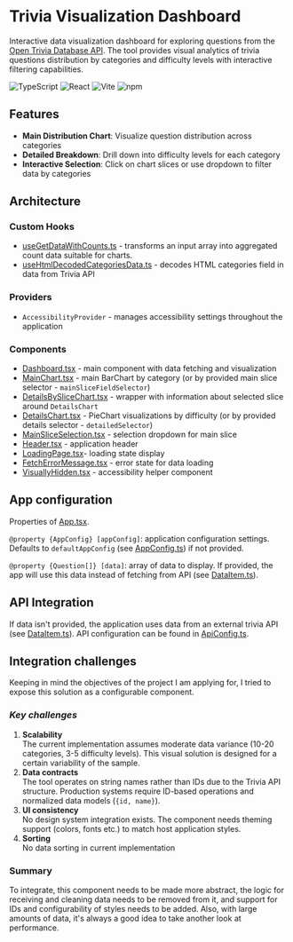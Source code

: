 # Trivia Visualization Dashboard

Interactive data visualization dashboard for exploring questions from the [Open Trivia Database API](https://opentdb.com/).
The tool provides visual analytics of trivia questions distribution by categories and difficulty levels with interactive
filtering capabilities.

![TypeScript](https://img.shields.io/badge/TypeScript-5.9.3-blue)
![React](https://img.shields.io/badge/React-19.2.0-blue)
![Vite](https://img.shields.io/badge/Vite-7.1.7-purple)
![npm](https://img.shields.io/npm/v/recharts?label=Recharts)

## Features

-  **Main Distribution Chart**: Visualize question distribution across categories
-  **Detailed Breakdown**: Drill down into difficulty levels for each category
-  **Interactive Selection**: Click on chart slices or use dropdown to filter data by categories

## Architecture

### Custom Hooks
- [useGetDataWithCounts.ts](src/hooks/useGetDataWithCounts.ts) - transforms an input array into aggregated count data suitable for charts.
- [useHtmlDecodedCategoriesData.ts](src/hooks/useHtmlDecodedMainSliceData.ts) - decodes HTML categories field in data from Trivia API

### Providers
- `AccessibilityProvider` - manages accessibility settings throughout the application

### Components
- [Dashboard.tsx](src/components/Dashboard/Dashboard.tsx) - main component with data fetching and visualization
- [MainChart.tsx](src/components/MainChart/MainChart.tsx) - main BarChart by category (or by provided main slice selector - `mainSliceFieldSelector`)
- [DetailsBySliceChart.tsx](src/components/DetailsBySliceChart/DetailsBySliceChart.tsx) - wrapper with information about selected slice around `DetailsChart`
- [DetailsChart.tsx](src/components/DetailsChart/DetailsChart.tsx) - PieChart visualizations by difficulty (or by provided details selector - `detailedSelector`)
- [MainSliceSelection.tsx](src/components/MainSliceSelection/MainSliceSelection.tsx) - selection dropdown for main slice
- [Header.tsx](src/components/Header/Header.tsx) - application header
- [LoadingPage.tsx](src/components/LoadingPage/LoadingPage.tsx)- loading state display
- [FetchErrorMessage.tsx](src/components/FetchErrorMessage/FetchErrorMessage.tsx) - error state for data loading
- [VisuallyHidden.tsx](src/components/VisuallyHidden/VisuallyHidden.tsx) - accessibility helper component

## App configuration

Properties of [App.tsx](src/App.tsx).

`@property {AppConfig} [appConfig]`: application configuration settings. Defaults to `defaultAppConfig` (see [AppConfig.ts](src/AppConfig.ts)) if not provided.

`@property {Question[]} [data]`: array of data to display. If provided, the app will use this data instead of fetching from API (see [DataItem.ts](src/api/TriviaApi.ts)).

## API Integration

If data isn't provided, the application uses data from an external trivia API (see [DataItem.ts](src/api/TriviaApi.ts)).
API configuration can be found in [ApiConfig.ts](src/api/ApiConfig.ts).

## Integration challenges
Keeping in mind the objectives of the project I am applying for, I tried to expose this solution as a configurable component.

### ***Key challenges***

1.  **Scalability**  
    The current implementation assumes moderate data variance (10-20 categories, 3-5 difficulty levels). This visual solution is designed for a certain variability of the sample.
2.  **Data contracts**  
    The tool operates on string names rather than IDs due to the Trivia API structure. Production systems require ID-based operations and normalized data models (`{id, name}`).
3.  **UI consistency**  
    No design system integration exists. The component needs theming support (colors, fonts etc.) to match host application styles.
4. **Sorting**  
   No data sorting in current implementation

### **Summary**

To integrate, this component needs to be made more abstract, the logic for receiving and cleaning data needs to be removed from it, and support for IDs and configurability of styles needs to be added. Also, with large amounts of data, it's always a good idea to take another look at performance.
